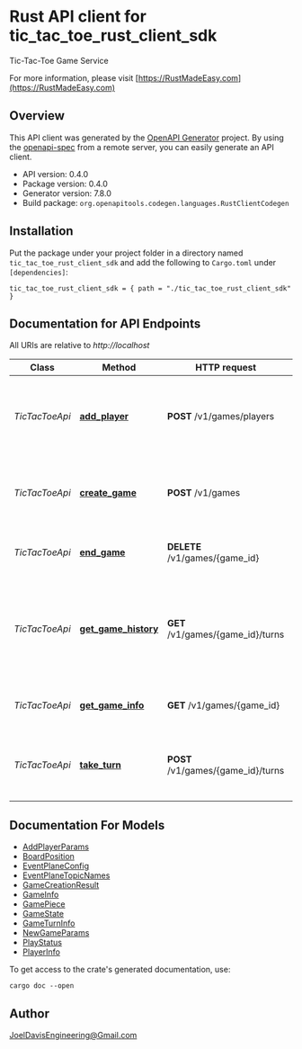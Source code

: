 # Rust API client for tic_tac_toe_rust_client_sdk

Tic-Tac-Toe Game Service

For more information, please visit [https://RustMadeEasy.com](https://RustMadeEasy.com)

## Overview

This API client was generated by the [OpenAPI Generator](https://openapi-generator.tech) project. By using
the [openapi-spec](https://openapis.org) from a remote server, you can easily generate an API client.

- API version: 0.4.0
- Package version: 0.4.0
- Generator version: 7.8.0
- Build package: `org.openapitools.codegen.languages.RustClientCodegen`

## Installation

Put the package under your project folder in a directory named `tic_tac_toe_rust_client_sdk` and add the following to
`Cargo.toml` under `[dependencies]`:

```
tic_tac_toe_rust_client_sdk = { path = "./tic_tac_toe_rust_client_sdk" }
```

## Documentation for API Endpoints

All URIs are relative to *http://localhost*

 Class          | Method                                                        | HTTP request                       | Description                                                                          
----------------|---------------------------------------------------------------|------------------------------------|--------------------------------------------------------------------------------------
 *TicTacToeApi* | [**add_player**](docs/TicTacToeApi.md#add_player)             | **POST** /v1/games/players         | Adds a Player to the Game. Returns Game Creation Result.                             
 *TicTacToeApi* | [**create_game**](docs/TicTacToeApi.md#create_game)           | **POST** /v1/games                 | Creates a new Game. Returns Game Creation Result.                                    
 *TicTacToeApi* | [**end_game**](docs/TicTacToeApi.md#end_game)                 | **DELETE** /v1/games/{game_id}     | Closes down the specified Game.                                                      
 *TicTacToeApi* | [**get_game_history**](docs/TicTacToeApi.md#get_game_history) | **GET** /v1/games/{game_id}/turns  | Retrieves the history of the Game States from the initial move (turn) to the latest. 
 *TicTacToeApi* | [**get_game_info**](docs/TicTacToeApi.md#get_game_info)       | **GET** /v1/games/{game_id}        | Retrieves the specified Game info.                                                   
 *TicTacToeApi* | [**take_turn**](docs/TicTacToeApi.md#take_turn)               | **POST** /v1/games/{game_id}/turns | Make a game move (turn) for the specified Player.                                    

## Documentation For Models

- [AddPlayerParams](docs/AddPlayerParams.md)
- [BoardPosition](docs/BoardPosition.md)
- [EventPlaneConfig](docs/EventPlaneConfig.md)
- [EventPlaneTopicNames](docs/EventPlaneTopicNames.md)
- [GameCreationResult](docs/GameCreationResult.md)
- [GameInfo](docs/GameInfo.md)
- [GamePiece](docs/GamePiece.md)
- [GameState](docs/GameState.md)
- [GameTurnInfo](docs/GameTurnInfo.md)
- [NewGameParams](docs/NewGameParams.md)
- [PlayStatus](docs/PlayStatus.md)
- [PlayerInfo](docs/PlayerInfo.md)

To get access to the crate's generated documentation, use:

```
cargo doc --open
```

## Author

JoelDavisEngineering@Gmail.com

